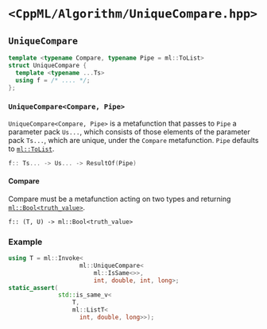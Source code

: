 # `<CppML/Algorithm/UniqueCompare.hpp>`

## `UniqueCompare`

```c++
template <typename Compare, typename Pipe = ml::ToList>
struct UniqueCompare {
  template <typename ...Ts>
  using f = /* .... */;
};
```
### `UniqueCompare<Compare, Pipe>`

`UniqueCompare<Compare, Pipe>` is a metafunction that passes to `Pipe` a parameter pack `Us...`, which consists of those elements of the parameter pack `Ts...`, which are unique, under the `Compare` metafunction. `Pipe` defaults to [`ml::ToList`](../Functional/ToList.md).

```c++
f:: Ts... -> Us... -> ResultOf(Pipe)
```

#### Compare

Compare must be a metafunction acting on two types and returning [`ml::Bool<truth_value>`](../Vocabulary/Value.md).
```
f:: (T, U) -> ml::Bool<truth_value>
```

### Example

```c++
using T = ml::Invoke<
                    ml::UniqueCompare<
                        ml::IsSame<>>,
                        int, double, int, long>;
static_assert(
              std::is_same_v<
                  T,
                  ml::ListT<
                    int, double, long>>);
```

